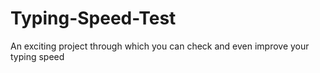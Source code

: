 # Typing-Speed-Test
An exciting project through which you can check and even improve your typing speed
